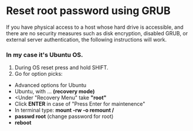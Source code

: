 
# Reset root password using GRUB

If you have physical access to a host whose hard drive is accessible, and there are no security measures such as disk 
encryption, disabled GRUB, or external server authentication, the following instructions will work.  

### In my case it's Ubuntu OS.

1. During OS reset press and hold SHIFT.
2. Go for option picks: 
- Advanced options for Ubuntu
- Ubuntu, with ... **(recovery mode)**
- <Under "Recovery Menu" take **"root"**
- Click **ENTER** in case of "Press Enter for maintenence"
- In terminal type: **mount -rw -o remount /**
- **passwd root** (change password for root)
- **reboot**